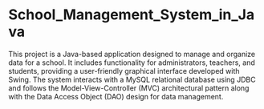 # School_Management_System_in_Java
 This project is a Java-based application designed to manage and organize data for a school. It includes functionality for administrators, teachers, and students, providing a user-friendly graphical interface developed with Swing. The system interacts with a MySQL relational database using JDBC and follows the Model-View-Controller (MVC) architectural pattern along with the Data Access Object (DAO) design for data management.
